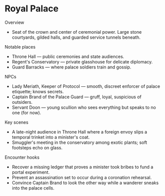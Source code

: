 # Royal Palace

Overview
- Seat of the crown and center of ceremonial power. Large stone courtyards, gilded halls, and guarded service tunnels beneath.

Notable places
- Throne Hall — public ceremonies and state audiences.
- Regent's Conservatory — private glasshouse for delicate diplomacy.
- Guard Barracks — where palace soldiers train and gossip.

NPCs
- Lady Meriath, Keeper of Protocol — smooth, discreet enforcer of palace etiquette; knows secrets.
- Captain Brand of the Palace Guard — gruff, loyal, suspicious of outsiders.
- Servant Doon — young scullion who sees everything but speaks to no one (for now).

Key scenes
- A late-night audience in Throne Hall where a foreign envoy slips a temporal trinket into a minister's coat.
- Smuggler's meeting in the conservatory among exotic plants; soft footsteps echo on glass.

Encounter hooks
- Recover a missing ledger that proves a minister took bribes to fund a portal experiment.
- Prevent an assassination set to occur during a coronation rehearsal.
- Convince Captain Brand to look the other way while a wanderer sneaks into the palace cells.

